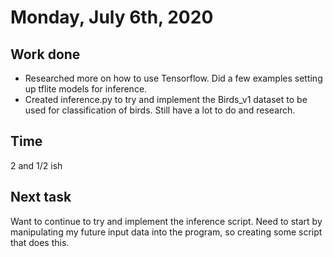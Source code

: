 # Monday, July 6th, 2020

## Work done

* Researched more on how to use Tensorflow. Did a few examples setting up tflite models for inference.
* Created inference.py to try and implement the Birds_v1 dataset to be used for classification of birds. Still have a lot to do and research.

## Time

2 and 1/2 ish

## Next task

Want to continue to try and implement the inference script. Need to start by manipulating my future input data into the program, so creating some script that does this.

